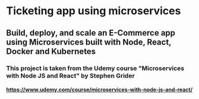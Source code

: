 # Ticketing app using microservices

## Build, deploy, and scale an E-Commerce app using Microservices built with Node, React, Docker and Kubernetes

### This project is taken from the Udemy course "Microservices with Node JS and React" by Stephen Grider
#### https://www.udemy.com/course/microservices-with-node-js-and-react/


